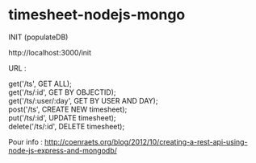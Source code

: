 timesheet-nodejs-mongo
======================

INIT (populateDB)

http://localhost:3000/init

URL : 


get('/ts', GET ALL);<br/>
get('/ts/:id', GET BY OBJECTID);<br/>
get('/ts/:user/:day', GET BY USER AND DAY);<br/>
post('/ts', CREATE NEW timesheet);<br/>
put('/ts/:id', UPDATE timesheet);<br/>
delete('/ts/:id', DELETE timesheet);


Pour info : http://coenraets.org/blog/2012/10/creating-a-rest-api-using-node-js-express-and-mongodb/
